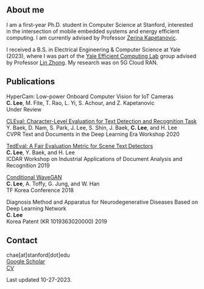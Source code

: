 ## About me
I am a first-year Ph.D. student in Computer Science at Stanford, interested in the intersection of mobile embedded systems and energy efficient computing. I am currently advised by Professor [Zerina Kapetanovic](https://www.zerinakapetanovic.com/).

I received a B.S. in Electrical Engineering & Computer Science at Yale (2023), where I was part of the [Yale Efficient Computing Lab](http://www.yecl.org/) group advised by Professor [Lin Zhong](http://www.linzhong.org/). My research was on 5G Cloud RAN.

## Publications
HyperCam: Low-power Onboard Computer Vision for IoT Cameras<br/>
**C. Lee**, M. Fite, T. Rao, L. Yi, S. Achour, and Z. Kapetanovic<br/>
Under Review

[CLEval: Character-Level Evaluation for Text Detection and Recognition Task](https://openaccess.thecvf.com/content_CVPRW_2020/html/w34/Baek_CLEval_Character-Level_Evaluation_for_Text_Detection_and_Recognition_Tasks_CVPRW_2020_paper.html)<br/>
Y. Baek, D. Nam, S. Park, J. Lee, S. Shin, J. Baek, **C. Lee**, and H. Lee<br/>
CVPR Text and Documents in the Deep Learning Era Workshop 2020

[TedEval: A Fair Evaluation Metric for Scene Text Detectors](https://arxiv.org/abs/1907.01227)<br/>
**C. Lee**, Y. Baek, and H. Lee<br/>
ICDAR Workshop on Industrial Applications of Document Analysis and Recognition 2019

[Conditional WaveGAN](https://arxiv.org/abs/1809.10636)<br/>
**C. Lee**, A. Toffy, G. Jung, and W. Han<br/>
TF Korea Conference 2018

Diagnosis Method and Apparatus for Neurodegenerative Diseases Based on Deep Learning Network<br/>
**C. Lee**<br/>
Korea Patent (KR 1019363020000) 2019

## Contact
chae[at]stanford[dot]edu<br/>
[Google Scholar](https://scholar.google.com/citations?user=lFAXJhUAAAAJ&hl=en&authuser=1)<br/>
[CV](https://github.com/chaeyoung-lee/chaeyoung-lee.github.io/blob/main/documents/cv.pdf)<br/>

Last updated 10-27-2023.
